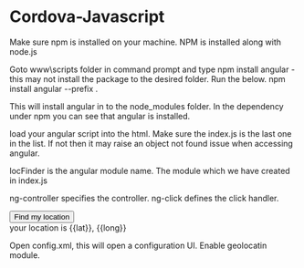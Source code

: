 # Cordova-Javascript

Make sure npm is installed on your machine. NPM is installed along with node.js

Goto www\scripts folder in command prompt and type
npm install angular - this may not install the package to the desired folder. Run the below.
npm install angular --prefix .

This will install angular in to the node_modules folder. In the dependency under npm you can see that angular is installed.

load your angular script into the html. Make sure the index.js is the last one in the list. If not then it may raise an object not found issue when accessing angular.


locFinder is the angular module name. The module which we have created in index.js

ng-controller specifies the controller.
ng-click defines the click handler.

<div ng-app="locFinder" ng-controller="locFinderController as finder">
            <div>
                <button class="btn" ng-click="finder.getLocation()">Find my location</button>
                <div>your location is {{lat}}, {{long}}</div>
            </div>


Open config.xml, this will open a configuration UI. Enable geolocatin module.

